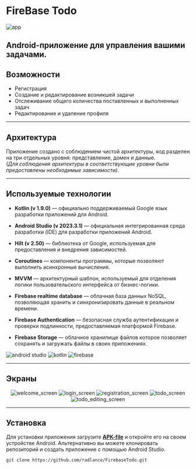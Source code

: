 # FireBase Todo

![app](https://camo.githubusercontent.com/323ef51f2f921bd312c333ac04eafb8deb8e1322c43bcae4a3d1e608c20a00a4/68747470733a2f2f696d672e736869656c64732e696f2f7374617469632f76313f7374796c653d666f722d7468652d6261646765266d6573736167653d416e64726f696426636f6c6f723d333441383533266c6f676f3d416e64726f6964266c6f676f436f6c6f723d464646464646266c6162656c3d)


Android-приложение для управления вашими задачами.
---

## Возможности

+ Регистрация
+ Создание и редактирование возникшей задачи
+ Отслеживание общего количества поставленных и выполненных задач
+ Редактирование и удаление профиля

---

## Архитектура

Приложение создано с соблюдением чистой архитектуры,
код разделен на три отдельных уровня:
представление, домен и данные.   
*(Для соблюдения архитектуры в соответствующие уровни были предоставлены необходимые зависимости).*

---

## Используемые технологии

+ **Kotlin (v 1.9.0)** — официально поддерживаемый Google язык
  разработки приложений для Android.

+ **Android Studio (v 2023.3.1)** — официальная интегрированная среда
  разработки (IDE) для разработки приложений Android.


+ **Hilt (v 2.50)** — библиотека от Google,
  используемая для предоставления и внедрения зависимостей.


+ **Coroutines** — компоненты программы,
  которые позволяют выполнить асинхронные вычисления.


+ **MVVM** — архитектурный шаблон,
  используемый для отделения логики пользовательского интерфейса от
  бизнес-логики.


+ **Firebase realtime database** — облачная база данных NoSQL, позволяющая хранить и синхронизировать данные в реальном времени.


+ **Firebase Authentication** — безопасная служба аутентификации и проверки подлинности, предоставляемая платформой Firebase.


+ **Firebase Storage** — облачное хранилище файлов которое позволяет сохранять и загружать файлы в своих приложениях.


![android studio](https://camo.githubusercontent.com/2d397c08eedc8787ef2a85a6a4b391f62d5ef4d89c527e49bc9f3a0b8c54136f/68747470733a2f2f696d672e736869656c64732e696f2f7374617469632f76313f7374796c653d666f722d7468652d6261646765266d6573736167653d416e64726f69642b53747564696f26636f6c6f723d323232323232266c6f676f3d416e64726f69642b53747564696f266c6f676f436f6c6f723d334444433834266c6162656c3d)
![kotlin](https://camo.githubusercontent.com/d3d1086af5c2cc9b242b19407152596a33d4ee77f4c2c76f561ba14a2ee8abe0/68747470733a2f2f696d672e736869656c64732e696f2f7374617469632f76313f7374796c653d666f722d7468652d6261646765266d6573736167653d4b6f746c696e26636f6c6f723d374635324646266c6f676f3d4b6f746c696e266c6f676f436f6c6f723d464646464646266c6162656c3d)
![firebase](https://camo.githubusercontent.com/9c4b110c7977131a59a02a124ac54ceb886350e439fde6da5c845b708eba35f8/68747470733a2f2f696d672e736869656c64732e696f2f7374617469632f76313f7374796c653d666f722d7468652d6261646765266d6573736167653d466972656261736526636f6c6f723d323232323232266c6f676f3d4669726562617365266c6f676f436f6c6f723d464643413238266c6162656c3d)

---

## Экраны
<div align="center">

  ![welcome_screen](screenshots/welcome_screen.jpg)
  ![login_screen](screenshots/login_screen.jpg)
  ![registration_screen](screenshots/registration_screen.jpg)
  ![todo_screen](screenshots/todo_screen.jpg)
  ![todo_editing_screen](screenshots/todo_editing_screen.jpg)
</div>


---

## Установка

Для установки приложения загрузите **[APK-file](https://github.com/radlance/FirebaseTodo/raw/master/app/release/app-release.apk)**
и откройте его на своем устройстве Android.
Альтернативно вы можете
клонировать репозиторий и создать приложение с помощью Android Studio.

```
git clone https://github.com/radlance/FirebaseTodo.git
```

